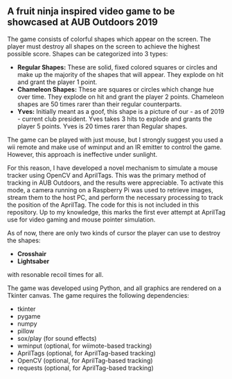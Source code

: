 ## A fruit ninja inspired video game to be showcased at AUB Outdoors 2019
The game consists of colorful shapes which appear on the screen. The player must destroy all shapes on the screen to achieve the highest possible score. Shapes can be categorized into 3 types:
- **Regular Shapes:** These are solid, fixed colored squares or circles and make up the majority of the shapes that will appear. They explode on hit and grant the player 1 point.
- **Chameleon Shapes:** These are squares or circles which change hue over time. They explode on hit and grant the player 2 points. Chameleon shapes are 50 times rarer than their regular counterparts.
- **Yves:** Initially meant as a goof, this shape is a picture of our - as of 2019 - current club president. Yves takes 3 hits to explode and grants the player 5 points. Yves is 20 times rarer than  Regular shapes.

The game can be played with just mouse, but I strongly suggest you used a wii remote and make use of wminput and an IR emitter to control the game. However, this approach is ineffective under sunlight. 

For this reason, I have developed a novel mechanism to simulate a mouse tracker using OpenCV and AprilTags. This was the primary method of tracking in AUB Outdoors, and the results were appreciable. To activate this mode, a camera running on a Raspberry Pi was used to retrieve images, stream them to the host PC, and perform the necessary processing to track the position of the AprilTag. The code for this is not included in this repository. Up to my knowledge, this marks the first ever attempt at AprilTag use for video gaming and mouse pointer simulation.

As of now, there are only two kinds of cursor the player can use to destroy the shapes:
- **Crosshair**
- **Lightsaber**

with resonable recoil times for all.

The game was developed using Python, and all graphics are rendered on a Tkinter canvas. The game requires the following dependencies:
- tkinter
- pygame
- numpy
- pillow
- sox/play (for sound effects)
- wminput (optional, for wiimote-based tracking)
- AprilTags (optional, for AprilTag-based tracking)
- OpenCV (optional, for AprilTag-based tracking)
- requests (optional, for AprilTag-based tracking)

